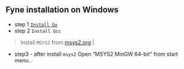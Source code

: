## Fyne installation on Windows 
* step 1 [`Install Go`](https://youtu.be/hffMABwkW00)
* step 2 `Install Gcc`
> Install `MSYS2` from [msys2.org](https://www.msys2.org/) |
* step3 - after install `msys2` Open “MSYS2 MinGW 64-bit” from start menu..
